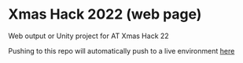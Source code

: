 # Xmas Hack 2022 (web page)
Web output or Unity project for AT Xmas Hack 22

Pushing to this repo will automatically push to a live environment [here](???)
